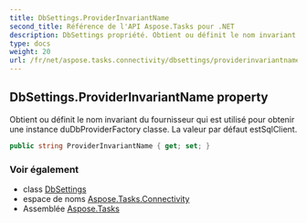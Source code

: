 ```yaml
---
title: DbSettings.ProviderInvariantName
second_title: Référence de l'API Aspose.Tasks pour .NET
description: DbSettings propriété. Obtient ou définit le nom invariant du fournisseur qui est utilisé pour obtenir une instance duDbProviderFactory classe.  La valeur par défaut estSqlClient.
type: docs
weight: 20
url: /fr/net/aspose.tasks.connectivity/dbsettings/providerinvariantname/
---
```

## DbSettings.ProviderInvariantName property

Obtient ou définit le nom invariant du fournisseur qui est utilisé pour obtenir une instance duDbProviderFactory classe.  La valeur par défaut estSqlClient.

```csharp
public string ProviderInvariantName { get; set; }
```

### Voir également

* class [DbSettings](../)
* espace de noms [Aspose.Tasks.Connectivity](../../dbsettings/)
* Assemblée [Aspose.Tasks](../../../)


